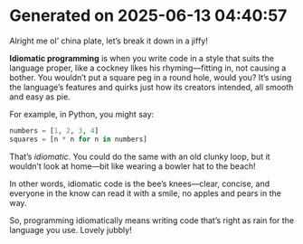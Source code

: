 # Generated on 2025-06-13 04:40:57

Alright me ol’ china plate, let’s break it down in a jiffy!

**Idiomatic programming** is when you write code in a style that suits the language proper, like a cockney likes his rhyming—fitting in, not causing a bother. You wouldn’t put a square peg in a round hole, would you? It’s using the language’s features and quirks just how its creators intended, all smooth and easy as pie.

For example, in Python, you might say:
```python
numbers = [1, 2, 3, 4]
squares = [n * n for n in numbers]
```
That’s *idiomatic*. You could do the same with an old clunky loop, but it wouldn’t look at home—bit like wearing a bowler hat to the beach!

In other words, idiomatic code is the bee’s knees—clear, concise, and everyone in the know can read it with a smile, no apples and pears in the way.

So, programming idiomatically means writing code that’s right as rain for the language you use. Lovely jubbly!